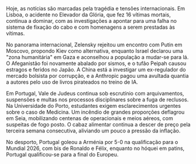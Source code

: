 Hoje, as notícias são marcadas pela tragédia e tensões internacionais. Em Lisboa, o acidente no Elevador da Glória, que fez 16 vítimas mortais, continua a dominar, com as investigações a apontar para uma falha no sistema de fixação do cabo e com homenagens a serem prestadas às vítimas.

No panorama internacional, Zelensky rejeitou um encontro com Putin em Moscovo, propondo Kiev como alternativa, enquanto Israel declarou uma "zona humanitária" em Gaza e aconselhou a população a mudar-se para lá. O Afeganistão foi novamente abalado por sismos, e o tufão Peipah causou estragos e feridos no Japão. A China está a investigar um ex-regulador do mercado bolsista por corrupção, e a Anthropic pagou uma avultada quantia a autores pelo uso de livros pirateados no treino de IA.

Em Portugal, Vale de Judeus continua sob escrutínio com arquivamentos, suspensões e multas nos processos disciplinares sobre a fuga de reclusos. Na Universidade do Porto, estudantes exigem esclarecimentos urgentes sobre o caso de Medicina. Um incêndio de grandes proporções deflagrou em Seia, mobilizando centenas de operacionais e meios aéreos, com suspeitas de fogo posto. O cabaz alimentar continua a descer de preço pela terceira semana consecutiva, aliviando um pouco a pressão da inflação.

No desporto, Portugal goleou a Arménia por 5-0 na qualificação para o Mundial 2026, com bis de Ronaldo e Félix, enquanto no hóquei em patins, Portugal qualificou-se para a final do Europeu.